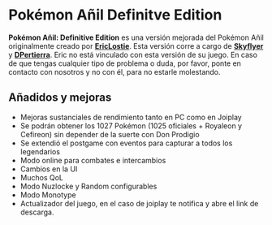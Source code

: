 # Pokémon Añil Definitve Edition

**Pokémon Añil: Definitive Edition** es una versión mejorada del Pokémon Añil originalmente creado por [**EricLostie**](https://x.com/Eric_Lostie). 
Esta versión corre a cargo de [**Skyflyer**](https://x.com/Sky_fangames) y [**DPertierra**](https://x.com/dpertierra). Eric no está vinculado con esta versión de su juego. En caso de que tengas cualquier tipo de  problema o duda, por favor, ponte en contacto con nosotros y no con él, para no estarle molestando.

## Añadidos y mejoras

- Mejoras sustanciales de rendimiento tanto en PC como en Joiplay
- Se podrán obtener los 1027 Pokémon (1025 oficiales + Royaleon y Cefireon) sin depender de la suerte con Don Prodigio
- Se extendió el postgame con eventos para capturar a todos los legendarios
- Modo online para combates e intercambios
- Cambios en la UI
- Muchos QoL
- Modo Nuzlocke y Random configurables
- Modo Monotype
- Actualizador del juego, en el caso de joiplay te notifica y abre el link de descarga.
